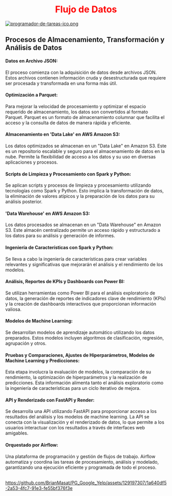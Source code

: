 <h1 style="color:red"><center>Flujo de Datos</center></h1>

[![programador-de-tareas-ico.png](https://i.postimg.cc/JnsbhGj6/programador-de-tareas-ico.png)](https://postimg.cc/7GyCsPs0)



## Procesos de Almacenamiento, Transformación y Análisis de Datos

<h4>Datos en Archivo JSON:</h4> 
El proceso comienza con la adquisición de datos desde archivos JSON. Estos archivos contienen información cruda y desestructurada que requiere ser procesada y transformada en una forma más útil.

<h4>Optimización a Parquet:</h4> 
Para mejorar la velocidad de procesamiento y optimizar el espacio requerido de almacenamiento, los datos son convertidos al formato Parquet. Parquet es un formato de almacenamiento columnar que facilita el acceso y la consulta de datos de manera rápida y eficiente.

<h4>Almacenamiento en 'Data Lake' en AWS Amazon S3:</h4> 
Los datos optimizados se almacenan en un "Data Lake" en Amazon S3. Este es un repositorio escalable y seguro para el almacenamiento de datos en la nube. Permite la flexibilidad de acceso a los datos y su uso en diversas aplicaciones y procesos.

<h4>Scripts de Limpieza y Procesamiento con Spark y Python:</h4> 
Se aplican scripts y procesos de limpieza y procesamiento utilizando tecnologías como Spark y Python. Esto implica la transformación de datos, la eliminación de valores atípicos y la preparación de los datos para su análisis posterior.

<h4>'Data Warehouse' en AWS Amazon S3:</h4> 
Los datos procesados se almacenan en un "Data Warehouse" en Amazon S3. Este almacén centralizado permite un acceso rápido y estructurado a los datos para su análisis y generación de informes.

<h4>Ingeniería de Características con Spark y Python:</h4> 
Se lleva a cabo la ingeniería de características para crear variables relevantes y significativas que mejorarán el análisis y el rendimiento de los modelos.

<h4>Análisis, Reportes de KPIs y Dashboards con Power BI:</h4> 
Se utilizan herramientas como Power BI para el análisis exploratorio de datos, la generación de reportes de indicadores clave de rendimiento (KPIs) y la creación de dashboards interactivos que proporcionan información valiosa.

<h4>Modelos de Machine Learning:</h4> 
Se desarrollan modelos de aprendizaje automático utilizando los datos preparados. Estos modelos incluyen algoritmos de clasificación, regresión, agrupación y otros.

<h4>Pruebas y Comparaciones, Ajustes de Hiperparámetros, Modelos de Machine Learning y Predicciones:</h4> 
Esta etapa involucra la evaluación de modelos, la comparación de su rendimiento, la optimización de hiperparámetros y la realización de predicciones. Esta información alimenta tanto el análisis exploratorio como la ingeniería de características para un ciclo iterativo de mejora.

<h4>API y Renderizado con FastAPI y Render:</h4> 
Se desarrolla una API utilizando FastAPI para proporcionar acceso a los resultados del análisis y los modelos de machine learning. La API se conecta con la visualización y el renderizado de datos, lo que permite a los usuarios interactuar con los resultados a través de interfaces web amigables.

<h4>Orquestado por Airflow:</h4> 
Una plataforma de programación y gestión de flujos de trabajo. Airflow automatiza y coordina las tareas de procesamiento, análisis y modelado, garantizando una ejecución eficiente y programada de todo el proceso.
<br><br>

https://github.com/BrianMasat/PG_Google_Yelp/assets/129197307/1a640df5-2a53-4fc7-91e3-fe55bf376f3e